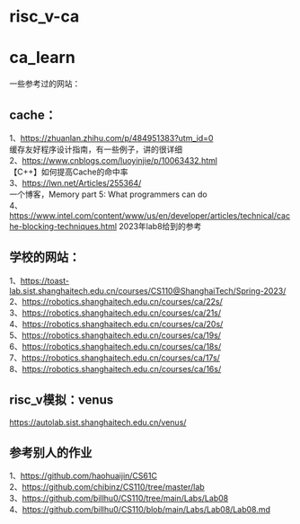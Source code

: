 # risc_v-ca  
# ca_learn
一些参考过的网站：
## cache：
1、https://zhuanlan.zhihu.com/p/484951383?utm_id=0<br>
缓存友好程序设计指南，有一些例子，讲的很详细<br>
2、https://www.cnblogs.com/luoyinjie/p/10063432.html  <br>
【C++】如何提高Cache的命中率  <br>
3、https://lwn.net/Articles/255364/  <br>
一个博客，Memory part 5: What programmers can do  
4、https://www.intel.com/content/www/us/en/developer/articles/technical/cache-blocking-techniques.html
2023年lab8给到的参考

## 学校的网站：
1、https://toast-lab.sist.shanghaitech.edu.cn/courses/CS110@ShanghaiTech/Spring-2023/<br>
2、https://robotics.shanghaitech.edu.cn/courses/ca/22s/<br>
3、https://robotics.shanghaitech.edu.cn/courses/ca/21s/<br>
4、https://robotics.shanghaitech.edu.cn/courses/ca/20s/<br>
5、https://robotics.shanghaitech.edu.cn/courses/ca/19s/<br>
6、https://robotics.shanghaitech.edu.cn/courses/ca/18s/<br>
7、https://robotics.shanghaitech.edu.cn/courses/ca/17s/<br>
8、https://robotics.shanghaitech.edu.cn/courses/ca/16s/<br>
## risc_v模拟：venus
https://autolab.sist.shanghaitech.edu.cn/venus/
## 参考别人的作业
1、https://github.com/haohuaijin/CS61C  
2、https://github.com/chibinz/CS110/tree/master/lab  
3、https://github.com/billhu0/CS110/tree/main/Labs/Lab08  
4、https://github.com/billhu0/CS110/blob/main/Labs/Lab08/Lab08.md  
